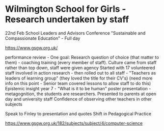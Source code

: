 Wilmington School for Girls - Research undertaken by staff
===========================

22nd Feb School Leaders and Advisors Conference "Sustainable and Compassionate Education" - Full day

https://www.gsgw.org.uk/

performance review - One goal: Research question of choice (that matter to them) - coaching training (every member of staff). Culture came from staff rather than top down, staff were given agency
Started with 17 volunteered staff involved in action research - then rolled out to all staff - "Teachers as leaders of learning group" (they loved the title for their CV's)
(need more info on this point - Senior team covered lessons to allow staff to do this)
Epistemic insight year 7 - "What is it to be human" poster presentation - metagognition, the students are researchers. Presented to parents at open day and university staff
Confidence of observing other teachers in other subjects

Speak to Finley to presentation and quotes
Shift in Pedagogical Practice


https://www.gsgw.org.uk/182/subjects/subject/4/computer-science
